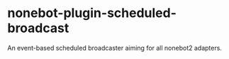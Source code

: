 # nonebot-plugin-scheduled-broadcast
An event-based scheduled broadcaster aiming for all nonebot2 adapters.
